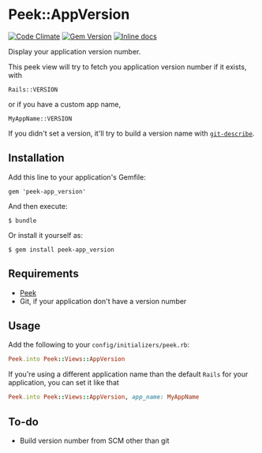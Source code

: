 # Peek::AppVersion

[![Code Climate](https://codeclimate.com/github/kamisama/peek-app_version/badges/gpa.svg)](https://codeclimate.com/github/kamisama/peek-app_version) [![Gem Version](https://badge.fury.io/rb/kamisama%2Fpeek-app_version.png)](http://badge.fury.io/rb/kamisama%2Fpeek-app_version) [![Inline docs](http://inch-ci.org/github/kamisama/peek-app_version.png?branch=master)](http://inch-ci.org/github/kamisama/peek-app_version)
 
Display your application version number.

This peek view will try to fetch you application version number if it exists, with

	Rails::VERSION

or if you have a custom app name,

	MyAppName::VERSION

If you didn't set a version, it'll try to build a version name with [`git-describe`](http://git-scm.com/docs/git-describe).

## Installation

Add this line to your application's Gemfile:

    gem 'peek-app_version'

And then execute:

    $ bundle

Or install it yourself as:

    $ gem install peek-app_version
    
## Requirements

* [Peek](https://github.com/peek/peek)
* Git, if your application don't have a version number

## Usage

Add the following to your `config/initializers/peek.rb`:

```ruby
Peek.into Peek::Views::AppVersion
```

If you're using a different application name than the default `Rails` for your application, you can set it like that

```ruby
Peek.into Peek::Views::AppVersion, app_name: MyAppName
```

## To-do

* Build version number from SCM other than git